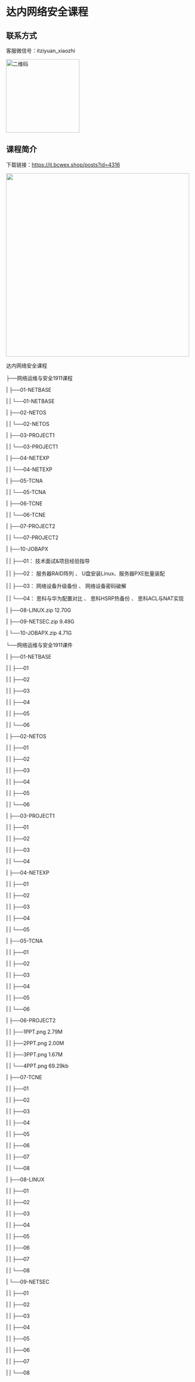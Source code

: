 # 达内网络安全课程

## 联系方式

客服微信号：itziyuan_xiaozhi

<img src="https://ziyuanyun.oss-cn-guangzhou.aliyuncs.com/common/20240614073449/666b82192834a.jpg" width="200" height="200" alt="二维码">

## 课程简介

下载链接：https://it.bcwex.shop/posts?id=4316

<img src="https://ziyuanyun.oss-cn-guangzhou.aliyuncs.com/yun/20240805073117/66b00f45086b8.jpg" width="500" alt="">

  

 达内网络安全课程

 ├──网络运维与安全1911课程

 | ├──01-NETBASE

 | | └──01-NETBASE

 | ├──02-NETOS

 | | └──02-NETOS

 | ├──03-PROJECT1

 | | └──03-PROJECT1

 | ├──04-NETEXP

 | | └──04-NETEXP

 | ├──05-TCNA

 | | └──05-TCNA

 | ├──06-TCNE

 | | └──06-TCNE

 | ├──07-PROJECT2

 | | └──07-PROJECT2

 | ├──10-JOBAPX

 | | ├──01： 技术面试&amp;项目经验指导

 | | ├──02： 服务器RAID阵列 、 U盘安装Linux、服务器PXE批量装配

 | | ├──03： 网络设备升级备份 、 网络设备密码破解

 | | └──04： 思科与华为配置对比 、 思科HSRP热备份 、 思科ACL与NAT实现

 | ├──08-LINUX.zip 12.70G

 | ├──09-NETSEC.zip 9.49G

 | └──10-JOBAPX.zip 4.71G

 └──网络运维与安全1911课件

 | ├──01-NETBASE

 | | ├──01

 | | ├──02

 | | ├──03

 | | ├──04

 | | ├──05

 | | └──06

 | ├──02-NETOS

 | | ├──01

 | | ├──02

 | | ├──03

 | | ├──04

 | | ├──05

 | | └──06

 | ├──03-PROJECT1

 | | ├──01

 | | ├──02

 | | ├──03

 | | └──04

 | ├──04-NETEXP

 | | ├──01

 | | ├──02

 | | ├──03

 | | ├──04

 | | └──05

 | ├──05-TCNA

 | | ├──01

 | | ├──02

 | | ├──03

 | | ├──04

 | | ├──05

 | | └──06

 | ├──06-PROJECT2

 | | ├──1PPT.png 2.79M

 | | ├──2PPT.png 2.00M

 | | ├──3PPT.png 1.67M

 | | └──4PPT.png 69.29kb

 | ├──07-TCNE

 | | ├──01

 | | ├──02

 | | ├──03

 | | ├──04

 | | ├──05

 | | ├──06

 | | ├──07

 | | └──08

 | ├──08-LINUX

 | | ├──01

 | | ├──02

 | | ├──03

 | | ├──04

 | | ├──05

 | | ├──06

 | | ├──07

 | | └──08

 | └──09-NETSEC

 | | ├──01

 | | ├──02

 | | ├──03

 | | ├──04

 | | ├──05

 | | ├──06

 | | ├──07

 | | └──08

  